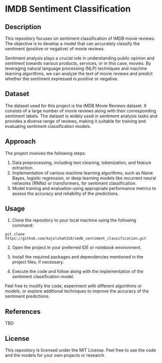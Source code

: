 # IMDB Sentiment Classification

## Description
This repository focuses on sentiment classification of IMDB movie reviews. The objective is to develop a model that can accurately classify the sentiment (positive or negative) of movie reviews.

Sentiment analysis plays a crucial role in understanding public opinion and sentiment towards various products, services, or in this case, movies. By leveraging natural language processing (NLP) techniques and machine learning algorithms, we can analyze the text of movie reviews and predict whether the sentiment expressed is positive or negative.

## Dataset
The dataset used for this project is the IMDB Movie Reviews dataset. It consists of a large number of movie reviews along with their corresponding sentiment labels. The dataset is widely used in sentiment analysis tasks and provides a diverse range of reviews, making it suitable for training and evaluating sentiment classification models.

## Approach
The project involves the following steps:
1. Data preprocessing, including text cleaning, tokenization, and feature extraction.
2. Implementation of various machine learning algorithms, such as Naive Bayes, logistic regression, or deep learning models like recurrent neural networks (RNNs) or transformers, for sentiment classification.
3. Model training and evaluation using appropriate performance metrics to assess the accuracy and reliability of the predictions.

## Usage
1) Clone the repository to your local machine using the following command:
```
git clone https://github.com/kajolshah310/imdb_sentiment_classification.git
```
2) Open the project in your preferred IDE or notebook environment.

3) Install the required packages and dependencies mentioned in the project files, if necessary.

4) Execute the code and follow along with the implementation of the sentiment classification model.

Feel free to modify the code, experiment with different algorithms or models, or explore additional techniques to improve the accuracy of the sentiment predictions.

## References
TBD
## License
This repository is licensed under the MIT License. Feel free to use the code and the models for your own projects or research.
